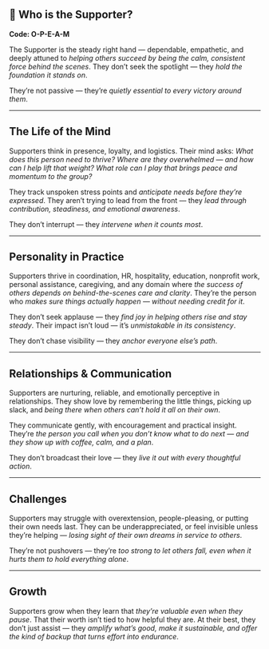 ## 🤲 Who is the Supporter?  
**Code: O-P-E-A-M**

The Supporter is the steady right hand — dependable, empathetic, and deeply attuned to *helping others succeed by being the calm, consistent force behind the scenes*. They don’t seek the spotlight — they *hold the foundation it stands on*.

They’re not passive — they’re *quietly essential to every victory around them*.

---

## The Life of the Mind

Supporters think in presence, loyalty, and logistics. Their mind asks: *What does this person need to thrive? Where are they overwhelmed — and how can I help lift that weight? What role can I play that brings peace and momentum to the group?*

They track unspoken stress points and *anticipate needs before they’re expressed*. They aren’t trying to lead from the front — they *lead through contribution, steadiness, and emotional awareness*.

They don’t interrupt — they *intervene when it counts most*.

---

## Personality in Practice

Supporters thrive in coordination, HR, hospitality, education, nonprofit work, personal assistance, caregiving, and any domain where *the success of others depends on behind-the-scenes care and clarity*. They’re the person who *makes sure things actually happen — without needing credit for it*.

They don’t seek applause — they *find joy in helping others rise and stay steady*. Their impact isn’t loud — it’s *unmistakable in its consistency*.

They don’t chase visibility — they *anchor everyone else’s path*.

---

## Relationships & Communication

Supporters are nurturing, reliable, and emotionally perceptive in relationships. They show love by remembering the little things, picking up slack, and *being there when others can’t hold it all on their own*.

They communicate gently, with encouragement and practical insight. They’re *the person you call when you don’t know what to do next — and they show up with coffee, calm, and a plan*.

They don’t broadcast their love — they *live it out with every thoughtful action*.

---

## Challenges

Supporters may struggle with overextension, people-pleasing, or putting their own needs last. They can be underappreciated, or feel invisible unless they’re helping — *losing sight of their own dreams in service to others*.

They’re not pushovers — they’re *too strong to let others fall, even when it hurts them to hold everything alone*.

---

## Growth

Supporters grow when they learn that *they’re valuable even when they pause*. That their worth isn’t tied to how helpful they are. At their best, they don’t just assist — they *amplify what’s good, make it sustainable, and offer the kind of backup that turns effort into endurance*.
